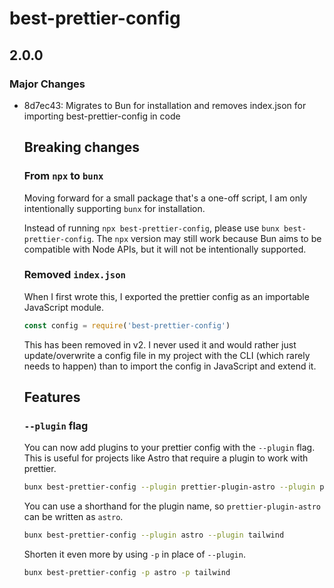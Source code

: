 # best-prettier-config

## 2.0.0

### Major Changes

- 8d7ec43: Migrates to Bun for installation and removes index.json for importing best-prettier-config in code

  ## Breaking changes

  ### From `npx` to `bunx`

  Moving forward for a small package that's a one-off script, I am only intentionally supporting `bunx` for installation.

  Instead of running `npx best-prettier-config`, please use `bunx best-prettier-config`. The `npx` version may still work because Bun aims to be compatible with Node APIs, but it will not be intentionally supported.

  ### Removed `index.json`

  When I first wrote this, I exported the prettier config as an importable JavaScript module.

  ```ts
  const config = require('best-prettier-config')
  ```

  This has been removed in v2. I never used it and would rather just update/overwrite a config file in my project with the CLI (which rarely needs to happen) than to import the config in JavaScript and extend it.

  ## Features

  ### `--plugin` flag

  You can now add plugins to your prettier config with the `--plugin` flag. This is useful for projects like Astro that require a plugin to work with prettier.

  ```sh
  bunx best-prettier-config --plugin prettier-plugin-astro --plugin prettier-plugin-tailwind
  ```

  You can use a shorthand for the plugin name, so `prettier-plugin-astro` can be written as `astro`.

  ```sh
  bunx best-prettier-config --plugin astro --plugin tailwind
  ```

  Shorten it even more by using `-p` in place of `--plugin`.

  ```sh
  bunx best-prettier-config -p astro -p tailwind
  ```

